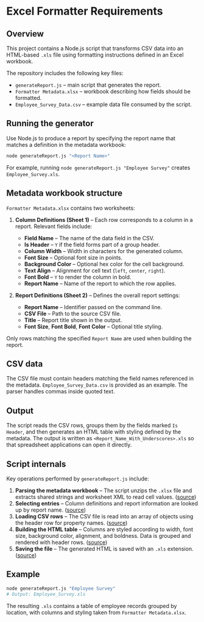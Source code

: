 # Excel Formatter Requirements

## Overview

This project contains a Node.js script that transforms CSV data into an HTML-based `.xls` file using formatting instructions defined in an Excel workbook.

The repository includes the following key files:

- `generateReport.js` – main script that generates the report.
- `Formatter Metadata.xlsx` – workbook describing how fields should be formatted.
- `Employee_Survey_Data.csv` – example data file consumed by the script.

## Running the generator

Use Node.js to produce a report by specifying the report name that matches a definition in the metadata workbook:

```bash
node generateReport.js "<Report Name>"
```

For example, running `node generateReport.js "Employee Survey"` creates `Employee_Survey.xls`.

## Metadata workbook structure

`Formatter Metadata.xlsx` contains two worksheets:

1. **Column Definitions (Sheet 1)** – Each row corresponds to a column in a report. Relevant fields include:
   - **Field Name** – The name of the data field in the CSV.
   - **Is Header** – `Y` if the field forms part of a group header.
   - **Column Width** – Width in characters for the generated column.
   - **Font Size** – Optional font size in points.
   - **Background Color** – Optional hex color for the cell background.
   - **Text Align** – Alignment for cell text (`left`, `center`, `right`).
   - **Font Bold** – `Y` to render the column in bold.
   - **Report Name** – Name of the report to which the row applies.

2. **Report Definitions (Sheet 2)** – Defines the overall report settings:
   - **Report Name** – Identifier passed on the command line.
   - **CSV File** – Path to the source CSV file.
   - **Title** – Report title shown in the output.
   - **Font Size**, **Font Bold**, **Font Color** – Optional title styling.

Only rows matching the specified `Report Name` are used when building the report.

## CSV data

The CSV file must contain headers matching the field names referenced in the metadata. `Employee_Survey_Data.csv` is provided as an example. The parser handles commas inside quoted text.

## Output

The script reads the CSV rows, groups them by the fields marked `Is Header`, and then generates an HTML table with styling defined by the metadata. The output is written as `<Report_Name_With_Underscores>.xls` so that spreadsheet applications can open it directly.

## Script internals

Key operations performed by `generateReport.js` include:

1. **Parsing the metadata workbook** – The script unzips the `.xlsx` file and extracts shared strings and worksheet XML to read cell values. ([source](generateReport.js#L12-L47))
2. **Selecting entries** – Column definitions and report information are looked up by report name. ([source](generateReport.js#L55-L88))
3. **Loading CSV rows** – The CSV file is read into an array of objects using the header row for property names. ([source](generateReport.js#L104-L116))
4. **Building the HTML table** – Columns are styled according to width, font size, background color, alignment, and boldness. Data is grouped and rendered with header rows. ([source](generateReport.js#L119-L191))
5. **Saving the file** – The generated HTML is saved with an `.xls` extension. ([source](generateReport.js#L195-L203))

## Example

```bash
node generateReport.js "Employee Survey"
# Output: Employee_Survey.xls
```

The resulting `.xls` contains a table of employee records grouped by location, with columns and styling taken from `Formatter Metadata.xlsx`.
